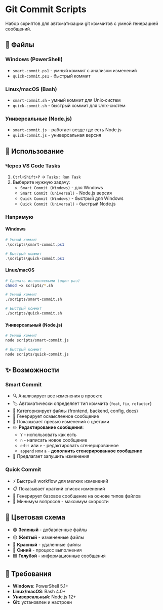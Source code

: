 # Git Commit Scripts

Набор скриптов для автоматизации git коммитов с умной генерацией сообщений.

## 📁 Файлы

### Windows (PowerShell)
- `smart-commit.ps1` - умный коммит с анализом изменений
- `quick-commit.ps1` - быстрый коммит

### Linux/macOS (Bash)  
- `smart-commit.sh` - умный коммит для Unix-систем
- `quick-commit.sh` - быстрый коммит для Unix-систем

### Универсальные (Node.js)
- `smart-commit.js` - работает везде где есть Node.js
- `quick-commit.js` - универсальная версия

## 🚀 Использование

### Через VS Code Tasks
1. `Ctrl+Shift+P` → `Tasks: Run Task`
2. Выберите нужную задачу:
   - `Smart Commit (Windows)` - для Windows
   - `Smart Commit (Universal)` - Node.js версия
   - `Quick Commit (Windows)` - быстрый для Windows  
   - `Quick Commit (Universal)` - быстрый Node.js

### Напрямую

#### Windows
```powershell
# Умный коммит
.\scripts\smart-commit.ps1

# Быстрый коммит
.\scripts\quick-commit.ps1
```

#### Linux/macOS
```bash
# Сделать исполняемыми (один раз)
chmod +x scripts/*.sh

# Умный коммит
./scripts/smart-commit.sh

# Быстрый коммит  
./scripts/quick-commit.sh
```

#### Универсальный (Node.js)
```bash
# Умный коммит
node scripts/smart-commit.js

# Быстрый коммит
node scripts/quick-commit.js
```

## ✨ Возможности

### Smart Commit
- 🔍 Анализирует все изменения в проекте
- 🏷️ Автоматически определяет тип коммита (`feat`, `fix`, `refactor`)
- 📂 Категоризирует файлы (frontend, backend, config, docs)
- 💬 Генерирует осмысленное сообщение
- 👀 Показывает превью изменений с цветами
- ✏️ **Редактирование сообщения**: 
  - `Y` - использовать как есть
  - `n` - написать новое сообщение
  - `edit` или `e` - редактировать сгенерированное
  - `append` или `a` - **дополнить сгенерированное сообщение**
- 🚀 Предлагает запушить изменения

### Quick Commit
- ⚡ Быстрый workflow для мелких изменений
- 📋 Показывает краткий список изменений
- 🤖 Генерирует базовое сообщение на основе типов файлов
- 🎯 Минимум вопросов - максимум скорости

## 🎨 Цветовая схема

- 🟢 **Зеленый** - добавленные файлы
- 🟡 **Желтый** - измененные файлы  
- 🔴 **Красный** - удаленные файлы
- 🔵 **Синий** - процесс выполнения
- 🟦 **Голубой** - информационные сообщения

## 🔧 Требования

- **Windows**: PowerShell 5.1+
- **Linux/macOS**: Bash 4.0+
- **Универсальный**: Node.js 12+
- **Git**: установлен и настроен
